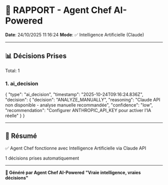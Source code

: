 # 🤖 RAPPORT - Agent Chef AI-Powered

**Date**: 24/10/2025 11:16:24
**Mode**: ✅ Intelligence Artificielle (Claude)

---

## 📊 Décisions Prises

Total: 1


### 1. ai_decision

{
  "type": "ai_decision",
  "timestamp": "2025-10-24T09:16:24.836Z",
  "decision": {
    "decision": "ANALYZE_MANUALLY",
    "reasoning": "Claude API non disponible - analyse manuelle recommandée",
    "confidence": "low",
    "recommendation": "Configurer ANTHROPIC_API_KEY pour activer l'IA réelle"
  }
}


---

## 🎯 Résumé

✅ Agent Chef fonctionne avec Intelligence Artificielle via Claude API

1 décisions prises automatiquement

---

**🤖 Généré par Agent Chef AI-Powered**
**"Vraie intelligence, vraies décisions"**
